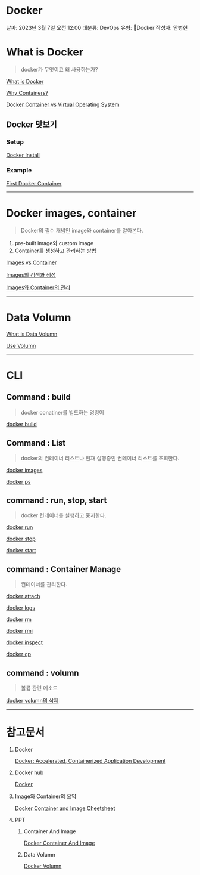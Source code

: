 # Docker

날짜: 2023년 3월 7일 오전 12:00
대분류: DevOps
유형: 🐬Docker
작성자: 안병현

# What is Docker

> docker가 무엇이고 왜 사용하는가?
> 

[What is Docker](Docker/What%20is%20Docker%20bc27b1a4d9c2493b84956a5406a84bc7.md)

[Why Containers?](Docker/Why%20Containers%20ecb6fb54c51140d1afd2d5bbeb0543ea.md)

[Docker Container vs Virtual Operating System](Docker/Docker%20Container%20vs%20Virtual%20Operating%20System%200890c8136bb240b09629775b5926c8cd.md)

## Docker 맛보기

### Setup

[Docker Install ](Docker/Docker%20Install%2037e33268103a4ca684aec4077f984651.md)

### Example

[First Docker Container](Docker/First%20Docker%20Container%20e85bed20b4b9411b955fe5ae368cfd0b.md)

---

# Docker images, container

> Docker의 필수 개념인 image와 container를 알아본다.
1. pre-built image와 custom image
2. Container를 생성하고 관리하는 방법
> 

[Images vs Container](Docker/Images%20vs%20Container%20d79636748e46474facabff598007e8e3.md)

[Images의 검색과 생성](Docker/Images%E1%84%8B%E1%85%B4%20%E1%84%80%E1%85%A5%E1%86%B7%E1%84%89%E1%85%A2%E1%86%A8%E1%84%80%E1%85%AA%20%E1%84%89%E1%85%A2%E1%86%BC%E1%84%89%E1%85%A5%E1%86%BC%202e0b9b9d7784441bafb32fec9ac075c6.md)

[Images와 Container의 관리](Docker/Images%E1%84%8B%E1%85%AA%20Container%E1%84%8B%E1%85%B4%20%E1%84%80%E1%85%AA%E1%86%AB%E1%84%85%E1%85%B5%20a226916c282b4d399691d7f1882f1e36.md)

---

# Data Volumn

[What is Data Volumn](Docker/What%20is%20Data%20Volumn%2069a116cda4164775b2a4b54ec184e633.md)

[Use Volumn](Docker/Use%20Volumn%209713ec72c38b4a459dc50e604edd3185.md)

---

# CLl

## Command : build

> docker conatiner를 빌드하는 명령어
> 

[docker build](Docker/docker%20build%20de1c4149c52e4d7ea166dcca2f68a2c0.md)

## Command : List

> docker의 컨테이너 리스트나 현재 실행중인 컨테이너 리스트를 조회한다.
> 

[docker images](Docker/docker%20images%209b37c8f6525b453fb586abba7d60458d.md)

[docker ps](Docker/docker%20ps%2067082f48739d4e6e96900190fac9a829.md)

## command : run, stop, start

> docker 컨테이너를 실행하고 중지한다.
> 

[docker run ](Docker/docker%20run%20ef6d0bb8dcd94ff2bd1b3481926a6cf4.md)

[docker stop](Docker/docker%20stop%203e01d617a9df4280aeac4f42ff830142.md)

[docker start](Docker/docker%20start%20badaa2c9f76745eca4745669020270ec.md)

## command : Container Manage

> 컨테이너를 관리한다.
> 

[docker attach](Docker/docker%20attach%20d257467c80dc442eaae0d6ba6e327300.md)

[docker logs](Docker/docker%20logs%205c61344173e740a7b0de39c8126d5d60.md)

[docker rm](Docker/docker%20rm%20a24d94a034354683a0a07a37532f27e4.md)

[docker rmi](Docker/docker%20rmi%208c8570f4535c49629dcf4b110d5cb753.md)

[docker inspect](Docker/docker%20inspect%2041bb238c9ea84a728280a9688dc8f5a4.md)

[docker cp](Docker/docker%20cp%20334afeb77b90488e963330595cd9495f.md)

## command : volumn

> 볼륨 관련 메소드
> 

[docker volumn의 삭제](Docker/docker%20volumn%E1%84%8B%E1%85%B4%20%E1%84%89%E1%85%A1%E1%86%A8%E1%84%8C%E1%85%A6%20ab62f9d0e08d4ab89ff25a36be0b7ad5.md)

---

# 참고문서

1. Docker
    
    [Docker: Accelerated, Containerized Application Development](https://www.docker.com/)
    
2. Docker hub
    
    [Docker](https://hub.docker.com/search?q=)
    
3. Image와 Container의 요약
    
    [Docker Container and Image Cheetsheet](Docker/Untitled.pdf)
    
4. PPT
    1. Container And Image
        
        [Docker Container And Image](Docker/Untitled%201.pdf)
        
    2. Data Volumn
        
        [Docker Volumn](Docker/Untitled%202.pdf)